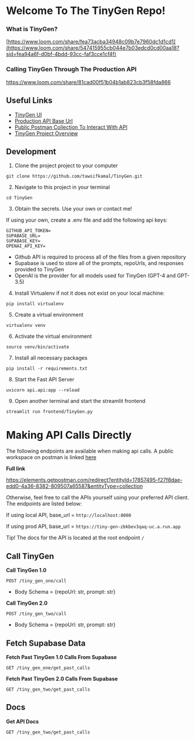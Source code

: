 
# Welcome To The TinyGen Repo!

### What is TinyGen?
[https://www.loom.com/share/fea73acba34948c09b7e7960dc1d1cd1](https://www.loom.com/share/547415955cb044e7b03edcd0cd00aa18?sid=fea94a6f-d0bf-4bdd-93cc-faf3cce1cf4f)

### Calling TinyGen Through The Production API
https://www.loom.com/share/81cad00f51b04b1ab823cb3f58fda866

## Useful Links

- [TinyGen UI](https://tiny-gen.streamlit.app/)
- [Production API Base Url](https://tiny-gen-zbkbev3qaq-uc.a.run.app)
- [Public Postman Collection To Interact With API](https://www.postman.com/red-water-664033/workspace/tinygen/documentation/17857495-f27f8dae-edd0-4a36-8382-809507a65587)
- [TinyGen Project Overview](https://tawsifkamal.notion.site/TinyGen-3bc759c6254a4e33ad7f7fac86d97c0b?pvs=74)



## Development

1. Clone the project project to your computer

```
git clone https://github.com/tawsifkamal/TinyGen.git
```

2. Navigate to this project in your terminal

```
cd TinyGen
```

3. Obtain the secrets. Use your own or contact me!

If using your own, create a .env file and add the following api keys:

```
GITHUB_API_TOKEN=
SUPABASE_URL=
SUPABASE_KEY=
OPENAI_API_KEY=
```

- Github API is required to process all of the files from a given repository
- Supabase is used to store all of the prompts, repoUrls, and responses provided to TinyGen
- OpenAI is the provider for all models used for TinyGen (GPT-4 and GPT-3.5)

4. Install Virtualenv if not it does not exist on your local machine:

```
pip install virtualenv
```

5. Create a virtual environment
```
virtualenv venv
```


6. Activate the virtual environment

```
source venv/bin/activate
```

7. Install all necessary packages
```
pip install -r requirements.txt
```

8. Start the Fast API Server
```
uvicorn api.api:app --reload
```

9. Open another terminal and start the streamlit frontend
```
streamlit run frontend/TinyGen.py
```

# Making API Calls Directly
The following endpoints are available when making api calls. A public workspace on postman is linked [here](https://elements.getpostman.com/redirect?entityId=17857495-f27f8dae-edd0-4a36-8382-809507a65587&entityType=collection)

**Full link**

https://elements.getpostman.com/redirect?entityId=17857495-f27f8dae-edd0-4a36-8382-809507a65587&entityType=collection

Otherwise, feel free to call the APIs yourself using your preferred API client. The endpoints are listed below:

If using local API, base_url = ```http://localhost:8000```

If using prod API, base_url = ```https://tiny-gen-zbkbev3qaq-uc.a.run.app```

Tip! The docs for the API is located at the root endpoint ```/```
## Call TinyGen

**Call TinyGen 1.0**

```POST /tiny_gen_one/call``` 

- Body Schema = {repoUrl: str, prompt: str}

**Call TinyGen 2.0**

```POST /tiny_gen_two/call``` 

- Body Schema = {repoUrl: str, prompt: str}

## Fetch Supabase Data

**Fetch Past TinyGen 1.0 Calls From Supabase**

```GET /tiny_gen_one/get_past_calls``` 

**Fetch Past TinyGen 2.0 Calls From Supabase**

```GET /tiny_gen_two/get_past_calls``` 

## Docs
**Get API Docs**

```GET /tiny_gen_two/get_past_calls``` 

